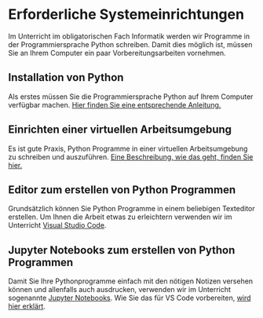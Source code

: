 # Erforderliche Systemeinrichtungen

Im Unterricht im obligatorischen Fach Informatik werden wir Programme in
der Programmiersprache Python schreiben. Damit dies möglich ist, müssen
Sie an Ihrem Computer ein paar Vorbereitungsarbeiten vornehmen.

## Installation von Python

Als erstes müssen Sie die Programmiersprache Python auf Ihrem Computer
verfügbar machen.
[Hier finden Sie eine entsprechende
Anleitung.](../anleitungen/python.md)

## Einrichten einer virtuellen Arbeitsumgebung

Es ist gute Praxis, Python Programme in einer virtuellen Arbeitsumgebung
zu schreiben und auszuführen.
[Eine Beschreibung, wie das geht, finden Sie
hier.](../anleitungen/anleitung_venv.md) 

## Editor zum erstellen von Python Programmen

Grundsätzlich können Sie Python Programme in einem beliebigen Texteditor
erstellen. Um Ihnen die Arbeit etwas zu erleichtern verwenden wir im
Unterricht [Visual Studio Code](../anleitungen/vs_code.md).

## Jupyter Notebooks zum erstellen von Python Programmen

Damit Sie Ihre Pythonprogramme einfach mit den nötigen Notizen versehen
können und allenfalls auch ausdrucken, verwenden wir im Unterricht
sogenannte [Jupyter Notebooks](https://jupyter.org/). Wie Sie das für VS
Code vorbereiten,
[wird hier erklärt](../anleitungen/jupyter.md).